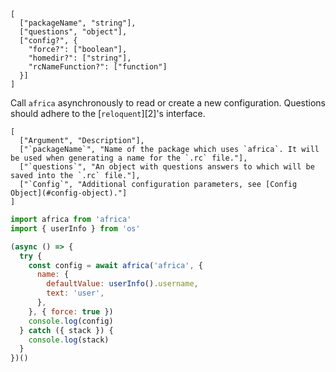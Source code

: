 
```### async africa => Object
[
  ["packageName", "string"],
  ["questions", "object"],
  ["config?", {
    "force?": ["boolean"],
    "homedir?": ["string"],
    "rcNameFunction?": ["function"]
  }]
]
```

Call `africa` asynchronously to read or create a new configuration. Questions should adhere to the [`reloquent`][2]'s interface.

```table
[
  ["Argument", "Description"],
  ["`packageName`", "Name of the package which uses `africa`. It will be used when generating a name for the `.rc` file."],
  ["`questions`", "An object with questions answers to which will be saved into the `.rc` file."],
  ["`Config`", "Additional configuration parameters, see [Config Object](#config-object)."]
]
```

```js
import africa from 'africa'
import { userInfo } from 'os'

(async () => {
  try {
    const config = await africa('africa', {
      name: {
        defaultValue: userInfo().username,
        text: 'user',
      },
    }, { force: true })
    console.log(config)
  } catch ({ stack }) {
    console.log(stack)
  }
})()
```
